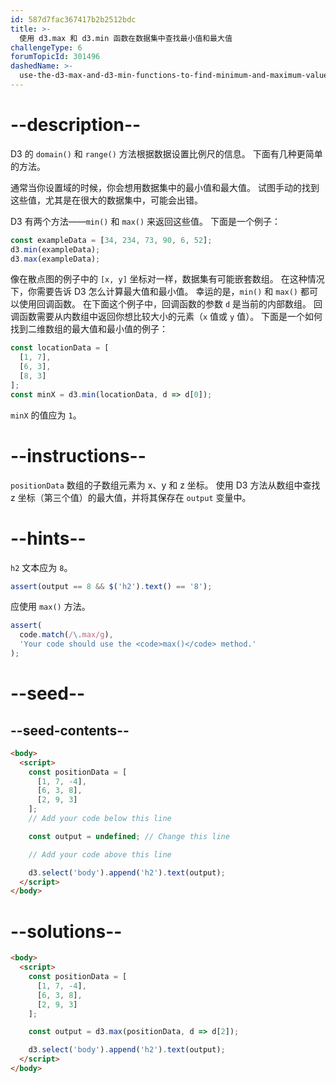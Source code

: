 ```yaml
---
id: 587d7fac367417b2b2512bdc
title: >-
  使用 d3.max 和 d3.min 函数在数据集中查找最小值和最大值
challengeType: 6
forumTopicId: 301496
dashedName: >-
  use-the-d3-max-and-d3-min-functions-to-find-minimum-and-maximum-values-in-a-dataset
---
```


# --description--

D3 的 `domain()` 和 `range()` 方法根据数据设置比例尺的信息。 下面有几种更简单的方法。

通常当你设置域的时候，你会想用数据集中的最小值和最大值。 试图手动的找到这些值，尤其是在很大的数据集中，可能会出错。

D3 有两个方法——`min()` 和 `max()` 来返回这些值。 下面是一个例子：

```js
const exampleData = [34, 234, 73, 90, 6, 52];
d3.min(exampleData);
d3.max(exampleData);
```

像在散点图的例子中的 `[x, y]` 坐标对一样，数据集有可能嵌套数组。 在这种情况下，你需要告诉 D3 怎么计算最大值和最小值。 幸运的是，`min()` 和 `max()` 都可以使用回调函数。 在下面这个例子中，回调函数的参数 `d` 是当前的内部数组。 回调函数需要从内数组中返回你想比较大小的元素（`x` 值或 `y` 值）。 下面是一个如何找到二维数组的最大值和最小值的例子：

```js
const locationData = [
  [1, 7],
  [6, 3],
  [8, 3]
];
const minX = d3.min(locationData, d => d[0]);
```

`minX` 的值应为 `1`。

# --instructions--

`positionData` 数组的子数组元素为 x、y 和 z 坐标。 使用 D3 方法从数组中查找 z 坐标（第三个值）的最大值，并将其保存在 `output` 变量中。

# --hints--

`h2` 文本应为 `8`。

```js
assert(output == 8 && $('h2').text() == '8');
```

应使用 `max()` 方法。

```js
assert(
  code.match(/\.max/g),
  'Your code should use the <code>max()</code> method.'
);
```

# --seed--

## --seed-contents--

```html
<body>
  <script>
    const positionData = [
      [1, 7, -4],
      [6, 3, 8],
      [2, 9, 3]
    ];
    // Add your code below this line

    const output = undefined; // Change this line

    // Add your code above this line

    d3.select('body').append('h2').text(output);
  </script>
</body>
```

# --solutions--

```html
<body>
  <script>
    const positionData = [
      [1, 7, -4],
      [6, 3, 8],
      [2, 9, 3]
    ];

    const output = d3.max(positionData, d => d[2]);

    d3.select('body').append('h2').text(output);
  </script>
</body>
```
